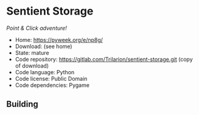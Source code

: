 # Sentient Storage

_Point & Click adventure!_

- Home: https://pyweek.org/e/np8g/
- Download: (see home)
- State: mature
- Code repository: https://gitlab.com/Trilarion/sentient-storage.git (copy of download)
- Code language: Python
- Code license: Public Domain
- Code dependencies: Pygame

## Building


